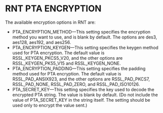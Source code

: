 RNT PTA ENCRYPTION 
===

The available encryption options in RNT are:
- PTA_ENCRYPTION_METHOD—This setting specifies the encryption method
you want to use, and is blank by default. The options are des3, aes128, aes192, and
aes256.
- PTA_ENCRYPTION_KEYGEN—This setting specifies the keygen method used
for PTA encryption. The default value is RSSL_KEYGEN_PKCS5_V20, and the other
options are RSSL_KEYGEN_PK55_V15 and RSSL_KEYGEN_NONE.
- PTA_ENCRYPTION_PADDING—This setting specifies the padding method used
for PTA encryption. The default value is RSSL_PAD_ANSIX923, and the other
options are RSSL_PAD_PKCS7, RSSL_PAD_NONE, RSSL_PAD_ZERO, and
RSSL_PAD_ISO10126.
- PTA_SECRET_KEY—This setting specifies the key used to decode the encrypted
PTA string. The value is blank by default. (Do not include the value of
PTA_SECRET_KEY in the string itself. The setting should be used only to encrypt the
value sent.)
